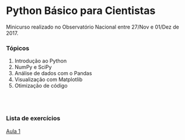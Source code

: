 # Python Básico para Cientistas

Minicurso realizado no Observatório Nacional entre 27/Nov e 01/Dez de 2017.

### Tópicos

1. Introdução ao Python
2. NumPy e SciPy
3. Análise de dados com o Pandas
4. Visualização com Matplotlib
5. Otimização de código

<br><br>

### Lista de exercícios
[Aula 1](exercicios/Exercicios-aula-1)

